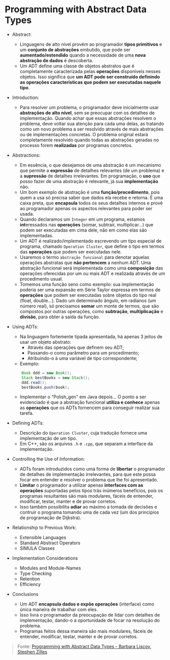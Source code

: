 # Programming with Abstract Data Types

- Abstract: 
    - Linguagens de alto nível provém ao programador **tipos primitivos** e um **conjunto de abstrações** embutido, que pode ser **aumentado/estendido** quando a necessidade de uma **nova abstração de dados** é descoberta.
    - Um ADT define uma classe de objetos abstratos que é completamente caracterizada pelas **operações** disponíveis nesses objetos. Isso significa que **um ADT pode ser construído definindo as operações características que podem ser executadas naquele tipo**.

- Introduction:
    - Para resolver um problema, o programador deve inicialmente usar **abstrações de alto nível**, sem se preocupar com os detalhes de implementação. Quando achar que essas abstrações resolvem o problema, deve voltar sua atenção para cada uma delas, as tratando como um novo problema a ser resolvido através de mais abstrações ou de implementações concretas. O problema original estará completamente resolvido quando todas as abstrações geradas no processo forem **realizadas** por programas concretos.

- Abstractions:
    - Em essência, o que desejamos de uma abstração é um mecanismo que permite a **expressão** de detalhes relevantes (de um problema) e a **supressão** de detalhes irrelevantes. Em programação, o **uso** que posso fazer de uma abstração é relevante, já sua **implementação** não.
    - Um bom exemplo de abstração é uma **função/procedimento**, pois quem a usa só precisa saber que dados ela recebe e retorna. É uma caixa preta, que **encapsula** todos os seus detalhes internos e provê ao programador apenas os aspectos relevantes para poder ser usada.
    - Quando declaramos um ``Integer`` em um programa, estamos **int**eressados nas **operações** (somar, subtrair, multiplicar...) que podem ser executadas em cima dele, não em como elas são implementadas.
    - Um ADT é realizado/implementado escrevendo um tipo especial de programa, chamado ``Operation Cluster``, que define o tipo em termos das **operações** que podem ser executadas nele.
    - Usaremos o termo ``abstração funcional`` para denotar aquelas operações abstratas que **não pertencem** a nenhum ADT. Uma abstração funcional será implementada como uma **composição** das operações oferecidas por um ou mais ADT e realizada através de um procedimento usual.
    - Tomemos uma função seno como exemplo: sua implementação poderia ser uma expansão em Série Taylor expressa em termos de **operações** que podem ser executadas sobre objetos do tipo real (float, double...). Dado um determinado ângulo, em radianos (um número real), só precisamos **somar** um monte de termos, que são compostos por outras operações, como **subtração**, **multiplicação** e **divisão**, para obter a saída da função.

- Using ADTs:
    - Na linguagem fortemente tipada apresentada, há apenas 3 jeitos de usar um objeto abstrato:
        - Através das operações que definem seu ADT;
        - Passando-o como parâmetro para um procedimento;
        - Atribuindo-o à uma variável de tipo correspondente;
    - Exemplo:
    ``` Java
        Book ddd = new Book();
        Stack bestBooks = new Stack();
        ddd.read();
        bestBooks.push(book);
    ```
    - Implementar o "Polish_gen" em Java depois... O ponto a ser evidenciado é que a abstração funcional **utiliza e conhece** apenas as **operações** que os ADTs fornencem para conseguir realizar sua tarefa. 

- Defining ADTs:
    - Descrição do ``Operation Cluster``, cuja tradução fornece uma implementação de um tipo.
    - Em C++, são os arquivos ``.h`` e ``.cpp``, que separam a interface da implementação.

- Controlling the Use of Information:
    - ADTs foram introduzidos como uma forma de **libertar** o programador de detalhes de implementação irrelevantes, para que este possa focar em entender e resolver o problema que lhe foi apresentado.
    - **Limitar** o programador a utilizar apenas **interfaces com as operações** suportadas pelos tipos trás inúmeros benefícios, pois os programas resultantes são mais modulares, fáceis de entender, modificar, testar, manter e de provar corretos.
    - Isso também possibilita **adiar** ao máximo a tomada de decisões e contruir o programa tomando uma de cada vez (um dos princípios de programação de Dijkstra).

- Relationship to Previous Work:
    - Extensible Languages
    - Standard Abstract Operators
    - SIMULA Classes

- Implementation Considerations
    - Modules and Module-Names
    - Type Checking
    - Retention
    - Efficiency

- Conclusions
    - Um ADT **encapsula dados e expõe operações** (interface) como única maneira de trabalhar com eles.
    - Isso livra o programador da preocupação de lidar com detalhes de implementação, dando-o a oportunidade de focar na resolução do problema.
    - Programas feitos dessa maneira são mais modulares, fáceis de entender, modificar, testar, manter e de provar corretos.

> Fonte: [Programming with Abstract Data Types - Barbara Liscov, Stephen Zilles](https://github.com/ZaqueuCavalcante/Digital-Bank/blob/main/materiais-de-apoio/PDFs/Programming-with-abstract-data-types.pdf)
